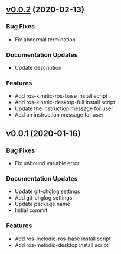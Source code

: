 
<a name="v0.0.2"></a>
## [v0.0.2](https://github.com/Tiryoh/ros_setup_scripts_ubuntu/compare/v0.0.1...v0.0.2) (2020-02-13)

### Bug Fixes

* Fix abnormal termination

### Documentation Updates

* Update description

### Features

* Add ros-kinetic-ros-base install script
* Add ros-kinetic-desktop-full install script
* Update the instruction message for user
* Add an instruction message for user


<a name="v0.0.1"></a>
## v0.0.1 (2020-01-16)

### Bug Fixes

* Fix unbound variable error

### Documentation Updates

* Update git-chglog settings
* Add git-chglog settings
* Update package name
* Initial commit

### Features

* Add ros-melodic-ros-base install script
* Add ros-melodic-desktop install script

